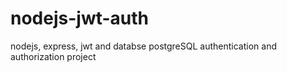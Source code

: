 # nodejs-jwt-auth
nodejs, express, jwt  and databse postgreSQL authentication and authorization project
 
